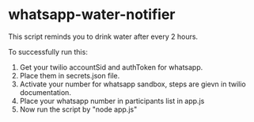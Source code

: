 # whatsapp-water-notifier
This script reminds you to drink water after every 2 hours.

To successfully run this:
1) Get your twilio accountSid and authToken for whatsapp.
2) Place them in secrets.json file.
3) Activate your number for whatsapp sandbox, steps are gievn in twilio documentation.
4) Place your whatsapp number in participants list in app.js
5) Now run the script by "node app.js"
